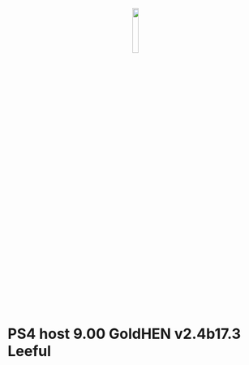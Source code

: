 <p align="center">
<img src="https://i.postimg.cc/y6JgKqyD/playstation-svgrepo-com.png" width="15%" height="15%" class="d-inline-block align-top" alt="">
</p>

# PS4 host 9.00 GoldHEN v2.4b17.3 Leeful
